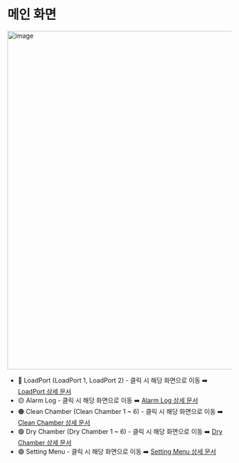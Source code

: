 # 메인 화면

<img width="1184" height="760" alt="image" src="https://github.com/user-attachments/assets/c5705f1e-70ee-4412-90a6-232360580ae3" />

- 🔴 LoadPort (LoadPort 1, LoadPort 2) - 클릭 시 해당 화면으로 이동 ➡️ [LoadPort 상세 문서](LoadPort.md)
- 🟡 Alarm Log - 클릭 시 해당 화면으로 이동 ➡️ [Alarm Log 상세 문서](Alarm.md)
- 🟠 Clean Chamber (Clean Chamber 1 ~ 6) - 클릭 시 해당 화면으로 이동 ➡️ [Clean Chamber 상세 문서](Clean_Chamber.md)
- 🟢 Dry Chamber (Dry Chamber 1 ~ 6) - 클릭 시 해당 화면으로 이동 ➡️ [Dry Chamber 상세 문서](Dry_Chamber.md)
- 🟣 Setting Menu - 클릭 시 해당 화면으로 이동 ➡️ [Setting Menu 상세 문서](Setting_Menu.md)

